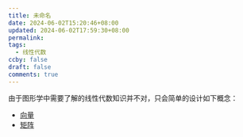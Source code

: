 ```yaml
---
title: 未命名
date: 2024-06-02T15:20:46+08:00
updated: 2024-06-02T17:59:30+08:00
permalink: 
tags:
  - 线性代数
ccby: false
draft: false
comments: true
---
```

由于图形学中需要了解的线性代数知识并不对，只会简单的设计如下概念：
+ [向量](向量.md)
+ [矩阵](矩阵.md)